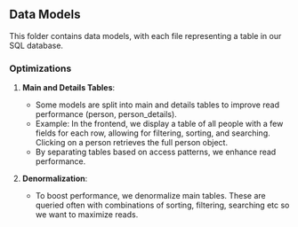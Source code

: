 ## Data Models

This folder contains data models, with each file representing a table in our SQL database.

### Optimizations

1. **Main and Details Tables**:
   - Some models are split into main and details tables to improve read performance (person, person_details).
   - Example: In the frontend, we display a table of all people with a few fields for each row, allowing for filtering, sorting, and searching. Clicking on a person retrieves the full person object.
   - By separating tables based on access patterns, we enhance read performance.

2. **Denormalization**:
   - To boost performance, we denormalize main tables. These are queried often with combinations of sorting, filtering, searching etc so we want to maximize reads.

